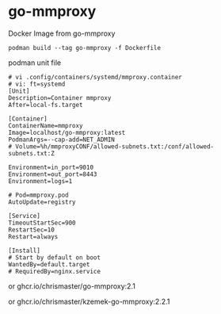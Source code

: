 # go-mmproxy
Docker Image from go-mmproxy
```
podman build --tag go-mmproxy -f Dockerfile
```

podman unit file
```
# vi .config/containers/systemd/mmproxy.container
# vi: ft=systemd
[Unit]
Description=Container mmproxy
After=local-fs.target

[Container]
ContainerName=mmproxy
Image=localhost/go-mmproxy:latest
PodmanArgs=--cap-add=NET_ADMIN
# Volume=%h/mmproxyCONF/allowed-subnets.txt:/conf/allowed-subnets.txt:Z

Environment=in_port=9010
Environment=out_port=8443
Environment=logs=1

# Pod=mmproxy.pod
AutoUpdate=registry

[Service]
TimeoutStartSec=900
RestartSec=10
Restart=always

[Install]
# Start by default on boot
WantedBy=default.target
# RequiredBy=nginx.service
```

or
ghcr.io/chrismaster/go-mmproxy:2.1

or
ghcr.io/chrismaster/kzemek-go-mmproxy:2.2.1

